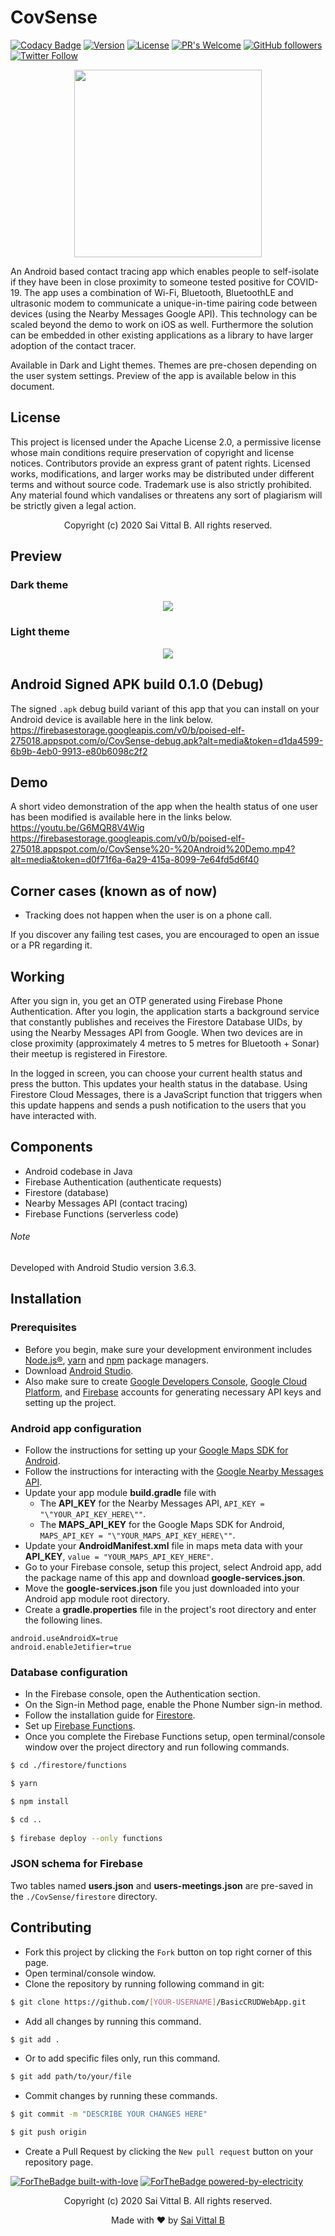 # CovSense
[![Codacy Badge](https://api.codacy.com/project/badge/Grade/3b0fa4c8276e4721b145e75be5ad3b5b)](https://app.codacy.com/manual/saivittalb/covsense?utm_source=github.com&utm_medium=referral&utm_content=saivittalb/covsense&utm_campaign=Badge_Grade_Dashboard)
[![Version](https://badge.fury.io/gh/saivittalb%2Fcovsense.svg)](https://badge.fury.io/gh/saivittalb%2FCovsense)
[![License](https://img.shields.io/badge/License-Apache%202.0-blue.svg)](https://opensource.org/licenses/Apache-2.0)
[![PR's Welcome](https://img.shields.io/badge/PRs-welcome-brightgreen.svg?style=flat)](http://makeapullrequest.com) 
[![GitHub followers](https://img.shields.io/github/followers/saivittalb.svg?style=social&label=Follow)](https://github.com/saivittalb?tab=followers) 
[![Twitter Follow](https://img.shields.io/twitter/follow/saivittalb.svg?style=social)](https://twitter.com/saivittalb) 

<p align="center"><img src="https://firebasestorage.googleapis.com/v0/b/poised-elf-275018.appspot.com/o/logo.png?alt=media&token=80d1d621-b2cc-4a0d-8672-b6da83485d86" height="300" width="300"></p> 

An Android based contact tracing app which enables people to self-isolate if they have been in close proximity to someone tested positive for COVID-19. The app uses a combination of Wi-Fi, Bluetooth, BluetoothLE and ultrasonic modem to communicate a unique-in-time pairing code between devices (using the Nearby Messages Google API). This technology can be scaled beyond the demo to work on iOS as well. Furthermore the solution can be embedded in other existing applications as a library to have larger adoption of the contact tracer.

Available in Dark and Light themes. Themes are pre-chosen depending on the user system settings. Preview of the app is available below in this document. 

## License
This project is licensed under the Apache License 2.0, a permissive license whose main conditions require preservation of copyright and license notices. Contributors provide an express grant of patent rights. Licensed works, modifications, and larger works may be distributed under different terms and without source code. Trademark use is also strictly prohibited. Any material found which vandalises or threatens any sort of plagiarism will be strictly given a legal action.

<p align="center"> Copyright (c) 2020 Sai Vittal B. All rights reserved.</p>

## Preview

### Dark theme 
<p align="center"><img src="https://firebasestorage.googleapis.com/v0/b/poised-elf-275018.appspot.com/o/DarkThemeScreens.png?alt=media&token=c257b467-c5b9-42a4-89d3-ea5a27f72784"></p> 

### Light theme
<p align="center"><img src="https://firebasestorage.googleapis.com/v0/b/poised-elf-275018.appspot.com/o/LightThemeScreens.png?alt=media&token=ebcd46f2-7a91-4231-a070-0fa7cfd2379e"></p> 

## Android Signed APK build 0.1.0 (Debug)
The signed ```.apk``` debug build variant of this app that you can install on your Android device is available here in the link below. \
https://firebasestorage.googleapis.com/v0/b/poised-elf-275018.appspot.com/o/CovSense-debug.apk?alt=media&token=d1da4599-6b9b-4eb0-9913-e80b6098c2f2

## Demo
A short video demonstration of the app when the health status of one user has been modified is available here in the links below.\
https://youtu.be/G6MQR8V4Wig \
https://firebasestorage.googleapis.com/v0/b/poised-elf-275018.appspot.com/o/CovSense%20-%20Android%20Demo.mp4?alt=media&token=d0f71f6a-6a29-415a-8099-7e64fd5d6f40

## Corner cases (known as of now)
- Tracking does not happen when the user is on a phone call.

If you discover any failing test cases, you are encouraged to open an issue or a PR regarding it. 

## Working
After you sign in, you get an OTP generated using Firebase Phone Authentication. After you login, the application starts a background service that constantly publishes and receives the Firestore Database UIDs, by using the Nearby Messages API from Google. When two devices are in close proximity (approximately 4 metres to 5 metres for Bluetooth + Sonar) their meetup is registered in Firestore.

In the logged in screen, you can choose your current health status and press the button. This updates your health status in the database. Using Firestore Cloud Messages, there is a JavaScript function that triggers when this update happens and sends a push notification to the users that you have interacted with. 

## Components
- Android codebase in Java 
- Firebase Authentication   (authenticate requests)
- Firestore                 (database)
- Nearby Messages API       (contact tracing)
- Firebase Functions        (serverless code)

###### Note 
Developed with Android Studio version 3.6.3.

## Installation
### Prerequisites
- Before you begin, make sure your development environment includes [Node.js®](https://nodejs.org/), [yarn](https://classic.yarnpkg.com/) and [npm](https://www.npmjs.com) package managers.
- Download [Android Studio](https://developer.android.com/studio).
- Also make sure to create [Google Developers Console](https://console.developers.google.com), [Google Cloud Platform](https://console.cloud.google.com), and [Firebase](https://firebase.google.com) accounts for generating necessary API keys and setting up the project. 

### Android app configuration
- Follow the instructions for setting up your [Google Maps SDK for Android](https://developers.google.com/maps/documentation/android-sdk/start).
- Follow the instructions for interacting with the [Google Nearby Messages API](https://developers.google.com/nearby/messages/android/get-started).
- Update your app module <b>build.gradle</b> file with
    - The <b>API_KEY</b> for the Nearby Messages API, ```API_KEY = "\"YOUR_API_KEY_HERE\""```.
    - The <b>MAPS_API_KEY</b> for the Google Maps SDK for Android, ```MAPS_API_KEY = "\"YOUR_MAPS_API_KEY_HERE\""```.  
- Update your <b>AndroidManifest.xml</b> file in maps meta data with your <b>API_KEY</b>, ```value = "YOUR_MAPS_API_KEY_HERE"```.
- Go to your Firebase console, setup this project, select Android app, add the package name of this app and download <b>google-services.json</b>.
- Move the <b>google-services.json</b> file you just downloaded into your Android app module root directory.
- Create a <b>gradle.properties</b> file in the project's root directory and enter the following lines.
```
android.useAndroidX=true
android.enableJetifier=true
```

### Database configuration
- In the Firebase console, open the Authentication section.
- On the Sign-in Method page, enable the Phone Number sign-in method.
- Follow the installation guide for [Firestore](https://firebase.google.com/docs/firestore/quickstart).
- Set up [Firebase Functions](https://firebase.google.com/docs/functions/get-started).
- Once you complete the Firebase Functions setup, open terminal/console window over the project directory and run following commands.
```bash
$ cd ./firestore/functions

$ yarn

$ npm install

$ cd ..
 
$ firebase deploy --only functions
```

### JSON schema for Firebase
Two tables named <b>users.json</b> and <b>users-meetings.json</b> are pre-saved in the `./CovSense/firestore` directory.
    
## Contributing
- Fork this project by clicking the ```Fork``` button on top right corner of this page.
- Open terminal/console window. 
- Clone the repository by running following command in git:
 ```bash
$ git clone https://github.com/[YOUR-USERNAME]/BasicCRUDWebApp.git
```
- Add all changes by running this command.
```bash
$ git add .
```
- Or to add specific files only, run this command.
```bash
$ git add path/to/your/file
```
- Commit changes by running these commands.
```bash
$ git commit -m "DESCRIBE YOUR CHANGES HERE"

$ git push origin
```
- Create a Pull Request by clicking the ```New pull request``` button on your repository page.

[![ForTheBadge built-with-love](http://ForTheBadge.com/images/badges/built-with-love.svg)](https://GitHub.com/saivittalb/) 
[![ForTheBadge powered-by-electricity](http://ForTheBadge.com/images/badges/powered-by-electricity.svg)](http://ForTheBadge.com)

<p align="center"> Copyright (c) 2020 Sai Vittal B. All rights reserved.</p>
<p align="center"> Made with ❤ by <a href="https://github.com/saivittalb">Sai Vittal B</a></p>
